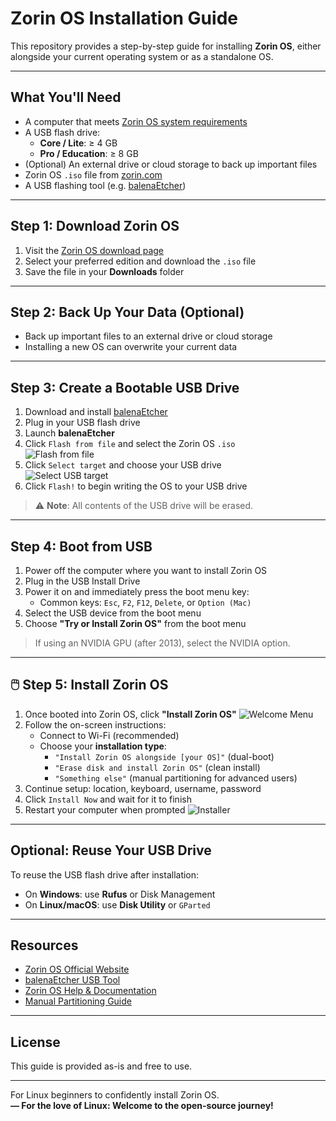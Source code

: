 #  Zorin OS Installation Guide

This repository provides a step-by-step guide for installing **Zorin OS**, either alongside your current operating system or as a standalone OS.

---

##  What You'll Need

- A computer that meets [Zorin OS system requirements](https://zorin.com/os/download/)
- A USB flash drive:
  - **Core / Lite**: ≥ 4 GB
  - **Pro / Education**: ≥ 8 GB
- (Optional) An external drive or cloud storage to back up important files
- Zorin OS `.iso` file from [zorin.com](https://zorin.com/os/download/)
- A USB flashing tool (e.g. [balenaEtcher](https://www.balena.io/etcher/))

---

##  Step 1: Download Zorin OS

1. Visit the [Zorin OS download page](https://zorin.com/os/download/)
2. Select your preferred edition and download the `.iso` file
3. Save the file in your **Downloads** folder

---

##  Step 2: Back Up Your Data (Optional)

- Back up important files to an external drive or cloud storage
- Installing a new OS can overwrite your current data

---

##  Step 3: Create a Bootable USB Drive

1. Download and install [balenaEtcher](https://www.balena.io/etcher/)
2. Plug in your USB flash drive
3. Launch **balenaEtcher**
4. Click `Flash from file` and select the Zorin OS `.iso`  
   ![Flash from file](https://help.zorin.com/docs/getting-started/install-zorin-os/balenaEtcher-1.png)
5. Click `Select target` and choose your USB drive  
   ![Select USB target](https://help.zorin.com/docs/getting-started/install-zorin-os/balenaEtcher-3.png)
6. Click `Flash!` to begin writing the OS to your USB drive

> ⚠️ **Note**: All contents of the USB drive will be erased.

---

##  Step 4: Boot from USB

1. Power off the computer where you want to install Zorin OS
2. Plug in the USB Install Drive
3. Power it on and immediately press the boot menu key:
   - Common keys: `Esc`, `F2`, `F12`, `Delete`, or `Option (Mac)`
4. Select the USB device from the boot menu
5. Choose **"Try or Install Zorin OS"** from the boot menu

> If using an NVIDIA GPU (after 2013), select the NVIDIA option.

---

## 🖱️ Step 5: Install Zorin OS

1. Once booted into Zorin OS, click **"Install Zorin OS"**
   ![Welcome Menu](https://help.zorin.com/docs/getting-started/install-zorin-os/welcome-menu.png)
2. Follow the on-screen instructions:
   - Connect to Wi-Fi (recommended)
   - Choose your **installation type**:
     - `"Install Zorin OS alongside [your OS]"` (dual-boot)
     - `"Erase disk and install Zorin OS"` (clean install)
     - `"Something else"` (manual partitioning for advanced users)
3. Continue setup: location, keyboard, username, password
4. Click `Install Now` and wait for it to finish
5. Restart your computer when prompted
   ![Installer](https://help.zorin.com/docs/getting-started/install-zorin-os/installer.png)

---

##  Optional: Reuse Your USB Drive

To reuse the USB flash drive after installation:

- On **Windows**: use **Rufus** or Disk Management
- On **Linux/macOS**: use **Disk Utility** or `GParted`

---

##  Resources

-  [Zorin OS Official Website](https://zorin.com/)
-  [balenaEtcher USB Tool](https://www.balena.io/etcher/)
-  [Zorin OS Help & Documentation](https://zorin.com/help/)
-  [Manual Partitioning Guide](https://help.zorin.com/docs/getting-started/install-zorin-os/manual-partitioning/)

---

##  License

This guide is provided as-is and free to use. 

---

For Linux beginners to confidently install Zorin OS.  
**— For the love of Linux: Welcome to the open-source journey!**

